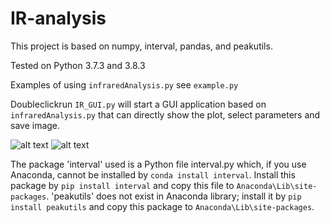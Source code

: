 # IR-analysis
This project is based on numpy, interval, pandas, and peakutils.

Tested on Python 3.7.3 and 3.8.3

Examples of using ```infraredAnalysis.py``` see ```example.py```

 Doubleclickrun ```IR_GUI.py``` will start a GUI application based on ```infraredAnalysis.py``` that can directly show the plot, select parameters and save image.

![alt text](sample.jpg)
![alt text](example.png)

The package 'interval' used is a Python file interval.py which, if you use Anaconda, cannot be installed by ```conda install interval```. Install this package by 
```pip install interval```
and copy this file to ```Anaconda\Lib\site-packages```. 'peakutils' does not exist in Anaconda library; install it by ```pip install peakutils``` and copy this package to ```Anaconda\Lib\site-packages```.
